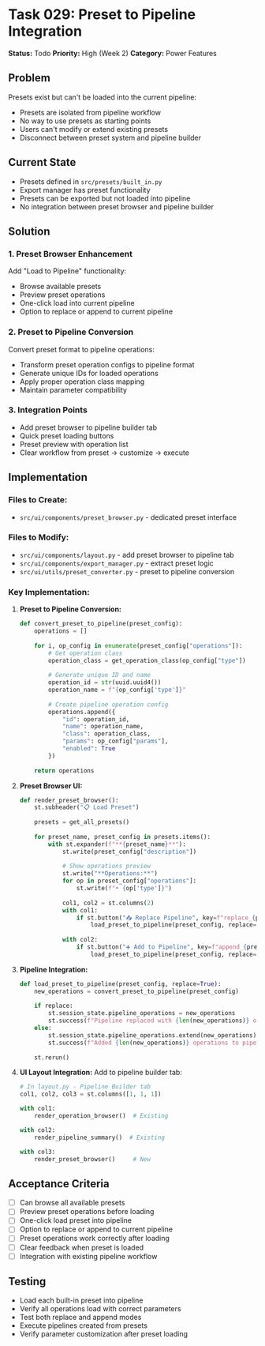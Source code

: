 # Task 029: Preset to Pipeline Integration

**Status:** Todo
**Priority:** High (Week 2)
**Category:** Power Features

## Problem

Presets exist but can't be loaded into the current pipeline:
- Presets are isolated from pipeline workflow
- No way to use presets as starting points
- Users can't modify or extend existing presets
- Disconnect between preset system and pipeline builder

## Current State

- Presets defined in `src/presets/built_in.py`
- Export manager has preset functionality
- Presets can be exported but not loaded into pipeline
- No integration between preset browser and pipeline builder

## Solution

### 1. Preset Browser Enhancement
Add "Load to Pipeline" functionality:
- Browse available presets
- Preview preset operations
- One-click load into current pipeline
- Option to replace or append to current pipeline

### 2. Preset to Pipeline Conversion
Convert preset format to pipeline operations:
- Transform preset operation configs to pipeline format
- Generate unique IDs for loaded operations
- Apply proper operation class mapping
- Maintain parameter compatibility

### 3. Integration Points
- Add preset browser to pipeline builder tab
- Quick preset loading buttons
- Preset preview with operation list
- Clear workflow from preset → customize → execute

## Implementation

### Files to Create:
- `src/ui/components/preset_browser.py` - dedicated preset interface

### Files to Modify:
- `src/ui/components/layout.py` - add preset browser to pipeline tab
- `src/ui/components/export_manager.py` - extract preset logic
- `src/ui/utils/preset_converter.py` - preset to pipeline conversion

### Key Implementation:

1. **Preset to Pipeline Conversion:**
   ```python
   def convert_preset_to_pipeline(preset_config):
       operations = []
       
       for i, op_config in enumerate(preset_config["operations"]):
           # Get operation class
           operation_class = get_operation_class(op_config["type"])
           
           # Generate unique ID and name
           operation_id = str(uuid.uuid4())
           operation_name = f"{op_config['type']}"
           
           # Create pipeline operation config
           operations.append({
               "id": operation_id,
               "name": operation_name,
               "class": operation_class,
               "params": op_config["params"],
               "enabled": True
           })
       
       return operations
   ```

2. **Preset Browser UI:**
   ```python
   def render_preset_browser():
       st.subheader("📋 Load Preset")
       
       presets = get_all_presets()
       
       for preset_name, preset_config in presets.items():
           with st.expander(f"**{preset_name}**"):
               st.write(preset_config["description"])
               
               # Show operations preview
               st.write("**Operations:**")
               for op in preset_config["operations"]:
                   st.write(f"• {op['type']}")
               
               col1, col2 = st.columns(2)
               with col1:
                   if st.button("📥 Replace Pipeline", key=f"replace_{preset_name}"):
                       load_preset_to_pipeline(preset_config, replace=True)
               
               with col2:
                   if st.button("➕ Add to Pipeline", key=f"append_{preset_name}"):
                       load_preset_to_pipeline(preset_config, replace=False)
   ```

3. **Pipeline Integration:**
   ```python
   def load_preset_to_pipeline(preset_config, replace=True):
       new_operations = convert_preset_to_pipeline(preset_config)
       
       if replace:
           st.session_state.pipeline_operations = new_operations
           st.success(f"Pipeline replaced with {len(new_operations)} operations")
       else:
           st.session_state.pipeline_operations.extend(new_operations)
           st.success(f"Added {len(new_operations)} operations to pipeline")
       
       st.rerun()
   ```

4. **UI Layout Integration:**
   Add to pipeline builder tab:
   ```python
   # In layout.py - Pipeline Builder tab
   col1, col2, col3 = st.columns([1, 1, 1])
   
   with col1:
       render_operation_browser()  # Existing
   
   with col2:
       render_pipeline_summary()  # Existing
   
   with col3:
       render_preset_browser()     # New
   ```

## Acceptance Criteria

- [ ] Can browse all available presets
- [ ] Preview preset operations before loading
- [ ] One-click load preset into pipeline
- [ ] Option to replace or append to current pipeline
- [ ] Preset operations work correctly after loading
- [ ] Clear feedback when preset is loaded
- [ ] Integration with existing pipeline workflow

## Testing

- Load each built-in preset into pipeline
- Verify all operations load with correct parameters
- Test both replace and append modes
- Execute pipelines created from presets
- Verify parameter customization after preset loading